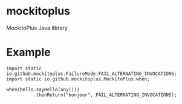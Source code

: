 # mockitoplus
MockitoPlus Java library

# Example

```
import static io.github.mockitoplus.FailureMode.FAIL_ALTERNATING_INVOCATIONS;
import static io.github.mockitoplus.MockitoPlus.when;

when(hello.sayHello(any()))
          .thenReturn("bonjour", FAIL_ALTERNATING_INVOCATIONS);

```
